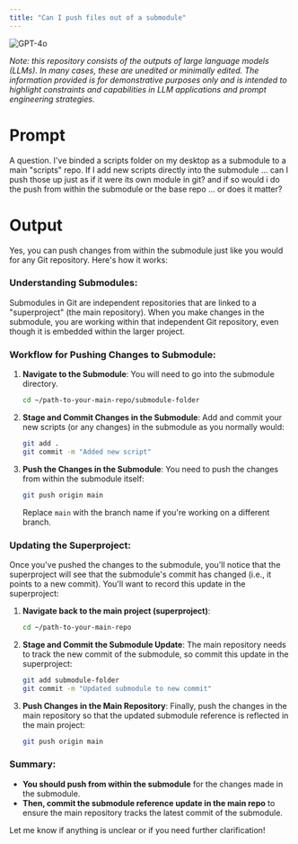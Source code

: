 ```yaml
---
title: "Can I push files out of a submodule"
---
```

![GPT-4o](https://img.shields.io/badge/GPT--4o-3333FF?style=for-the-badge&logo=openai&logoColor=white)



*Note: this repository consists of the outputs of large language models (LLMs). In many cases, these are unedited or minimally edited. The information provided is for demonstrative purposes only and is intended to highlight constraints and capabilities in LLM applications and prompt engineering strategies.*


# Prompt

A question. I've binded a scripts folder on my desktop as a submodule to a main "scripts" repo. If I add new scripts directly into the submodule ... can I push those up just as if it were its own module in git? and if so would i do the push from within the submodule or the base repo ... or does it matter?

# Output

Yes, you can push changes from within the submodule just like you would for any Git repository. Here's how it works:

### Understanding Submodules:
Submodules in Git are independent repositories that are linked to a "superproject" (the main repository). When you make changes in the submodule, you are working within that independent Git repository, even though it is embedded within the larger project.

### Workflow for Pushing Changes to Submodule:
1. **Navigate to the Submodule**: You will need to go into the submodule directory.
   ```bash
   cd ~/path-to-your-main-repo/submodule-folder
   ```

2. **Stage and Commit Changes in the Submodule**:
   Add and commit your new scripts (or any changes) in the submodule as you normally would:
   ```bash
   git add .
   git commit -m "Added new script"
   ```

3. **Push the Changes in the Submodule**:
   You need to push the changes from within the submodule itself:
   ```bash
   git push origin main
   ```
   Replace `main` with the branch name if you're working on a different branch.

### Updating the Superproject:
Once you've pushed the changes to the submodule, you'll notice that the superproject will see that the submodule's commit has changed (i.e., it points to a new commit). You'll want to record this update in the superproject:

1. **Navigate back to the main project (superproject)**:
   ```bash
   cd ~/path-to-your-main-repo
   ```

2. **Stage and Commit the Submodule Update**:
   The main repository needs to track the new commit of the submodule, so commit this update in the superproject:
   ```bash
   git add submodule-folder
   git commit -m "Updated submodule to new commit"
   ```

3. **Push Changes in the Main Repository**:
   Finally, push the changes in the main repository so that the updated submodule reference is reflected in the main project:
   ```bash
   git push origin main
   ```

### Summary:
- **You should push from within the submodule** for the changes made in the submodule.
- **Then, commit the submodule reference update in the main repo** to ensure the main repository tracks the latest commit of the submodule.

Let me know if anything is unclear or if you need further clarification!